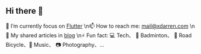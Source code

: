 ## Hi there 👋

🔭 I’m currently focus on [Flutter](https://flutter.dev)
\n📫 How to reach me: mail@xdarren.com
\n📑 My shared articles in [blog](https://blog.xdarren.com)
\n⚡ Fun fact: 💻 Tech、 🏸 Badminton、 🚴 Road Bicycle、🎵 Music、 📷 Photography、...
